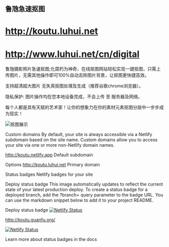 
## 鲁虺急速抠图 


# http://koutu.luhui.net

# http://www.luhui.net/cn/digital



鲁虺摄影照片急速抠图,化腐朽为神奇，在线抠图网站轻松实现一键抠图，只需上传图片，无需其他操作即可100%自动去除图片背景，让抠图更快捷高效。

 支持超清超大图片 无失真抠图处理及生成（推荐谷歌chrome浏览器）。

 隐私保护: 图片操作均在您本地设备完成，不会上传 至 服务器及网络。

 每个人都是具有天赋的艺术家！让你的想象力在你的素材元素抠图分层中一步步成为现实！
 
 
 
![抠图展示](http://koutu.luhui.net/koutu20111217101108.jpg)

 Custom domains
By default, your site is always accessible via a Netlify subdomain based on the site name. Custom domains allow you to access your site via one or more non-Netlify domain names.

http://koutu.netlify.app
Default subdomain

Options
http://koutu.luhui.net
Primary domain
 
 
 Status badges
Netlify badges for your site

Deploy status badge
This image automatically updates to reflect the current state of your latest production deploy. To create a status badge for a deployed branch, add the ?branch= query parameter to the badge URL. You can use the markdown snippet below to add it to your project README.

Deploy status badge
[![Netlify Status](https://api.netlify.com/api/v1/badges/299a6958-d14e-4a55-9f6c-a30e577c7c3c/deploy-status)](https://app.netlify.com/sites/koutu/deploys)


http://koutu.guanfu.org/

[![Netlify Status](https://api.netlify.com/api/v1/badges/b6ba1c7b-26ee-408d-8101-8e2cd622f2b2/deploy-status)](https://app.netlify.com/sites/koutu/deploys)

Learn more about status badges in the docs
 
 
 
 
 
 
 
